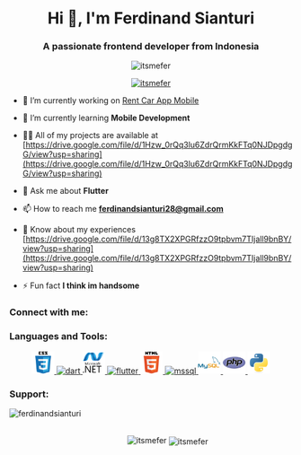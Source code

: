 <h1 align="center">Hi 👋, I'm Ferdinand Sianturi</h1>
<h3 align="center">A passionate frontend developer from Indonesia</h3>

<p align="center"> <img src="https://komarev.com/ghpvc/?username=itsmefer&label=Profile%20views&color=0e75b6&style=flat" alt="itsmefer" /> </p>

<p align="center"> <a href="https://github.com/ryo-ma/github-profile-trophy"><img src="https://github-profile-trophy.vercel.app/?username=itsmefer" alt="itsmefer" /></a> </p>

- 🔭 I’m currently working on [Rent Car App Mobile](https://www.figma.com/design/3XdykscGpLgRcyhBeabblm/Flutter-Project-Rent-Car-2024?node-id=1201-3699&t=reW1kIYMXYu8lJFQ-0)

- 🌱 I’m currently learning **Mobile Development**

- 👨‍💻 All of my projects are available at [https://drive.google.com/file/d/1Hzw_0rQq3lu6ZdrQrmKkFTq0NJDpgdgG/view?usp=sharing](https://drive.google.com/file/d/1Hzw_0rQq3lu6ZdrQrmKkFTq0NJDpgdgG/view?usp=sharing)

- 💬 Ask me about **Flutter**

- 📫 How to reach me **ferdinandsianturi28@gmail.com**

- 📄 Know about my experiences [https://drive.google.com/file/d/13g8TX2XPGRfzzO9tpbvm7TIjall9bnBY/view?usp=sharing](https://drive.google.com/file/d/13g8TX2XPGRfzzO9tpbvm7TIjall9bnBY/view?usp=sharing)

- ⚡ Fun fact **I think im handsome**

<h3 align="left">Connect with me:</h3>
<p align="left">
</p>

<h3 align="left">Languages and Tools:</h3>
<p align="center"> <a href="https://www.w3schools.com/css/" target="_blank" rel="noreferrer"> <img src="https://raw.githubusercontent.com/devicons/devicon/master/icons/css3/css3-original-wordmark.svg" alt="css3" width="40" height="40"/> </a> <a href="https://dart.dev" target="_blank" rel="noreferrer"> <img src="https://www.vectorlogo.zone/logos/dartlang/dartlang-icon.svg" alt="dart" width="40" height="40"/> </a> <a href="https://dotnet.microsoft.com/" target="_blank" rel="noreferrer"> <img src="https://raw.githubusercontent.com/devicons/devicon/master/icons/dot-net/dot-net-original-wordmark.svg" alt="dotnet" width="40" height="40"/> </a> <a href="https://flutter.dev" target="_blank" rel="noreferrer"> <img src="https://www.vectorlogo.zone/logos/flutterio/flutterio-icon.svg" alt="flutter" width="40" height="40"/> </a> <a href="https://www.w3.org/html/" target="_blank" rel="noreferrer"> <img src="https://raw.githubusercontent.com/devicons/devicon/master/icons/html5/html5-original-wordmark.svg" alt="html5" width="40" height="40"/> </a> <a href="https://www.microsoft.com/en-us/sql-server" target="_blank" rel="noreferrer"> <img src="https://www.svgrepo.com/show/303229/microsoft-sql-server-logo.svg" alt="mssql" width="40" height="40"/> </a> <a href="https://www.mysql.com/" target="_blank" rel="noreferrer"> <img src="https://raw.githubusercontent.com/devicons/devicon/master/icons/mysql/mysql-original-wordmark.svg" alt="mysql" width="40" height="40"/> </a> <a href="https://www.php.net" target="_blank" rel="noreferrer"> <img src="https://raw.githubusercontent.com/devicons/devicon/master/icons/php/php-original.svg" alt="php" width="40" height="40"/> </a> <a href="https://www.python.org" target="_blank" rel="noreferrer"> <img src="https://raw.githubusercontent.com/devicons/devicon/master/icons/python/python-original.svg" alt="python" width="40" height="40"/> </a> </p>

<h3 align="left">Support:</h3>
<p><a href="https://www.buymeacoffee.com/ferdinandsianturi"> <img align="left" src="https://cdn.buymeacoffee.com/buttons/v2/default-yellow.png" height="50" width="210" alt="ferdinandsianturi" /></a></p><br><br>

<p><img align="left" src="https://github-readme-stats.vercel.app/api/top-langs?username=itsmefer&show_icons=true&locale=en&layout=compact" alt="itsmefer" /></p>

<p>&nbsp;<img align="center" src="https://github-readme-stats.vercel.app/api?username=itsmefer&show_icons=true&locale=en" alt="itsmefer" /></p>
